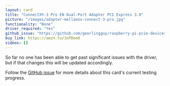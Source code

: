 ```yaml
---
layout: card
title: "ConnectX®-3 Pro EN Dual-Port Adapter PCI Express 3.0"
picture: "/images/adapter-mellanox-connect-3-pro.jpg"
functionality: "None"
driver_required: "Yes"
github_issue: "https://github.com/geerlingguy/raspberry-pi-pcie-devices/issues/139"
buy_link: https://amzn.to/3nPDee0
videos: []
---
```

So far no one has been able to get past significant issues with the driver, but if that changes this will be updated accordingly.

Follow the [GitHub issue](https://github.com/geerlingguy/raspberry-pi-pcie-devices/issues/139) for more details about this card's current testing progress.
